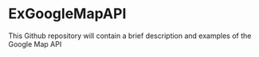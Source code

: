 # ExGoogleMapAPI
This Github repository will contain a brief description and examples of the Google Map API
